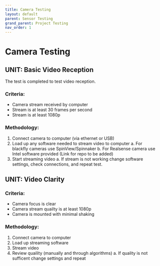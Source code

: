 ```yaml
---
title: Camera Testing
layout: default
parent: Sensor Testing
grand_parent: Project Testing
nav_order: 1
---
```


# Camera Testing

## UNIT: Basic Video Reception
The test is completed to test video reception.

### Criteria:
- Camera stream received by computer
- Stream is at least 30 frames per second
- Stream is at least 1080p

### Methodology:
1. Connect camera to computer (via ethernet or USB)
2. Load up any software needed to stream video to computer
  a. For blackfly cameras use SpinView/Spinnaker
  b. For Realsense camera use Intel software provided (Link for repo to be added)
3. Start streaming video 
  a. If stream is not working change software settings, check connections, and repeat test.

## UNIT: Video Clarity

### Criteria:
- Camera focus is clear
- Camera stream quailty is at least 1080p
- Camera is mounted with minimal shaking

### Methodology:
1. Connect camera to computer
2. Load up streaming software
3. Stream video
4. Review quaility (manually and through algorithms)
  a. If quality is not sufficent change settings and repeat
  
